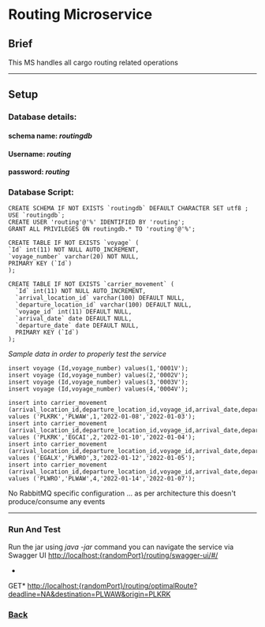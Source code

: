 # Routing Microservice

## Brief

This MS handles all cargo routing related operations

---

## Setup

### Database details:

#### schema name: *routingdb*

#### Username: *routing*

#### password: *routing*

### Database Script:

    CREATE SCHEMA IF NOT EXISTS `routingdb` DEFAULT CHARACTER SET utf8 ;
    USE `routingdb`;
    CREATE USER 'routing'@'%' IDENTIFIED BY 'routing';
    GRANT ALL PRIVILEGES ON routingdb.* TO 'routing'@'%';
	
	CREATE TABLE IF NOT EXISTS `voyage` (
  	`Id` int(11) NOT NULL AUTO_INCREMENT,
  	`voyage_number` varchar(20) NOT NULL,
  	PRIMARY KEY (`Id`)
	);
    
    CREATE TABLE IF NOT EXISTS `carrier_movement` (
	  `Id` int(11) NOT NULL AUTO_INCREMENT,
	  `arrival_location_id` varchar(100) DEFAULT NULL,
	  `departure_location_id` varchar(100) DEFAULT NULL,
	  `voyage_id` int(11) DEFAULT NULL,
	  `arrival_date` date DEFAULT NULL,
	  `departure_date` date DEFAULT NULL,
	  PRIMARY KEY (`Id`)
	);

_Sample data in order to properly test the service_

    insert voyage (Id,voyage_number) values(1,'0001V');
	insert voyage (Id,voyage_number) values(2,'0002V');
	insert voyage (Id,voyage_number) values(3,'0003V');
	insert voyage (Id,voyage_number) values(4,'0004V');

	insert into carrier_movement (arrival_location_id,departure_location_id,voyage_id,arrival_date,departure_date) 		values ('PLKRK','PLWAW',1,'2022-01-08','2022-01-03');
	insert into carrier_movement (arrival_location_id,departure_location_id,voyage_id,arrival_date,departure_date) 		values ('PLKRK','EGCAI',2,'2022-01-10','2022-01-04');
	insert into carrier_movement (arrival_location_id,departure_location_id,voyage_id,arrival_date,departure_date) 		values ('EGALX','PLWRO',3,'2022-01-12','2022-01-05');
	insert into carrier_movement (arrival_location_id,departure_location_id,voyage_id,arrival_date,departure_date) 		values ('PLWRO','PLWAW',4,'2022-01-14','2022-01-07');

No RabbitMQ specific configuration ... as per architecture this doesn't produce/consume any events

---

### Run And Test

Run the jar using *java -jar* command you can navigate the service via Swagger
UI [http://localhost:{randomPort}/routing/swagger-ui/#/](http://localhost:{randomPort}/routing/swagger-ui/#/)

*
GET* [http://localhost:{randomPort}/routing/optimalRoute?deadline=NA&destination=PLWAW&origin=PLKRK](http://localhost:{randomPort}/routing/optimalRoute?deadline=NA&destination=PLWAW&origin=PLKRK)

### [Back](../README.md)